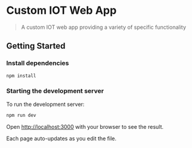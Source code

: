 # Custom IOT Web App

> A custom IOT web app providing a variety of specific functionality

## Getting Started

### Install dependencies

```bash
npm install
```

### Starting the development server

To run the development server:

```bash
npm run dev
```

Open [http://localhost:3000](http://localhost:3000) with your browser to see the result.

Each page auto-updates as you edit the file.
